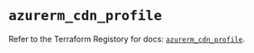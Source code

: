 # `azurerm_cdn_profile`

Refer to the Terraform Registory for docs: [`azurerm_cdn_profile`](https://www.terraform.io/docs/providers/azurerm/r/cdn_profile).
